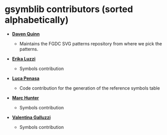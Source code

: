 gsymblib contributors (sorted alphabetically)
======================================================================

* **[Daven Quinn](https://github.com/davenquinn)**

  * Maintains the FGDC SVG patterns repository from where we pick the 
    patterns. 

* **[Erika Luzzi](https://github.com/erikaluzzi)**

  * Symbols contribution

* **[Luca Penasa](https://github.com/luca-penasa)**

  * Code contribution for the generation of the reference symbols table

* **[Marc Hunter](https://github.com/mahunterUSGS)**

  * Symbols contribution

* **[Valentina Galluzzi](https://github.com/valemercurii)**

  * Symbols contribution



